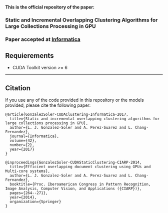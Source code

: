 #### This is the official repository of the paper:
### Static and Incremental Overlapping Clustering Algorithms for Large Collections Processing in GPU
### Paper accepted at [Informatica ](https://www.informatica.si/index.php/informatica)

## Requierements ##
- CUDA Toolkit version >= 6

<hr/>

## Citation ##
If you use any of the code provided in this repository or the models provided, please cite the following paper:
```
@article{GonzalezSoler-CUDAClustering-Informatica-2017,
  title={Static and incremental overlapping clustering algorithms for large collections processing in GPU},
  author={L. J. Gonzalez-Soler and A. Perez-Suarez and L. Chang-Fernandez},
  journal={Informatica},
  volume={42},
  number={2},
  year={2017}
}

@inproceedings{GonzalezSoler-CUDAStaticClustering-CIARP-2014,
  title={Efficient overlapping document clustering using GPUs and Multi-core systems},
  author={L. J. Gonzalez-Soler and A. Perez-Suarez and L. Chang-Fernandez},
  booktitle={Proc. Iberoamerican Congress in Pattern Recognition, Image Analysis, Computer Vision, and Applications ({CIARP})},
  pages={264--271},
  year={2014},
  organization={Springer}
}
```


